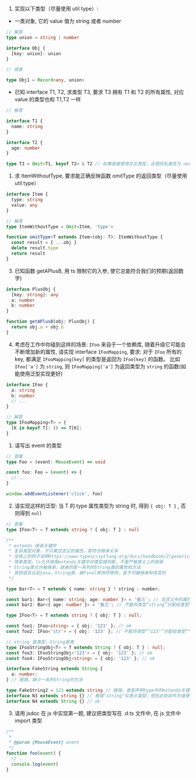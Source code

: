 1. 实现以下类型（尽量使用 util type）:

- 一类对象, 它的 value 值为 string 或者 number

```ts
// 解答
type union = string | number

interface Obj {
  [key: union]: union
}

// 或者

type Obj1 = Record<any, union>
```

- 已知 interface T1, T2, 求类型 T3, 要求 T3 拥有 T1 和 T2 的所有属性, 对应 value 的类型也和 T1,T2 一样

```ts
// 解答

interface T1 {
  name: string
}

interface T2 {
  age: number
}

type T3 = Omit<T1, keyof T2> & T2 // 如果直接使用交叉类型，会使同名属性为 nerver
```

1. 求 ItemWithoutType, 要求能正确反映函数 omitType 的返回类型（尽量使用 util type）

```ts
interface Item {
  type: string
  value: any
}

// 解答
type ItemWithoutType = Omit<Item, 'type'>

function omitType<T extends Item>(obj: T): ItemWithoutType {
  const result = { ...obj }
  delete result.type
  return result
}
```

3. 已知函数 getAPlusB, 用 ts 限制它的入参, 使它总能符合我们的预期(返回数字)

```ts
interface PlusObj {
  [key: string]: any
  a: number
  b: number
}

function getAPlusB(obj: PlusObj) {
  return obj.a + obj.b
}
```

4. 考虑在工作中你碰到这样的场景: `IFoo` 来自于一个依赖库, 随着升级它可能会不断增加新的属性, 请实现 interface `IFooMapping`, 要求: 对于 `IFoo` 所有的 key, 都满足 `IFooMapping[key]` 的类型是返回为 `IFoo[key]` 的函数。 比如 `IFoo['a']` 为 `string`, 则 `IFooMapping['a']` 为返回类型为 `string` 的函数(如能使用泛型实现更好)

```ts
interface IFoo {
  a: string
  b: number
  // ...
}

// 解答
type IFooMapping<T> = {
  [K in keyof T]: () => T[K];
}
```

1. 请写出 event 的类型

```ts
// 答案
type Foo = (event: MouseEvent) => void

const foo: Foo = (event) => {
  // ...
}

window.addEventListener('click', foo)
```

2. 请实现这样的泛型: 当 T 的 type 属性类型为 string 时, 得到 `{ obj: T }` , 否则得到 `null`

```ts
// 答案
type IFoo<T> = T extends string ? { obj: T } : null
```

```ts
/**
 * extends 继承关键字
 * 复杂类型对象，子只需包含父的属性，即符合继承关系
 * 文档上的例子说明https://www.typescriptlang.org/docs/handbook/2/generics.html#generic-constraints
 * 简单类型，ts允许使用extends关键字对类型做判断，不是严格意义上的继承
 * String类允许被继承，继承的是一系列的String类的属性和方法
 * 其他语言比如java，String类，被final修饰符修饰，是不可被继承和改变的
 */

type Bar<T> = T extends { name: string } ? string : number;

const bar1: Bar<{ name: string; age: number }> = '张三'; // 包含父中的属性即合法
const bar2: Bar<{ age: number }> = '张三'; // 不能将类型“string”分配给类型“number

type IFoo<T> = T extends string ? { obj: T } : null;

const foo1: IFoo<string> = { obj: '123' }; // ok
const foo2: IFoo<'str'> = { obj: '123' }; // 不能将类型“"123"”分配给类型“"str"”

// string 是类型，String是类
type IFooStringObj<T> = T extends String ? { obj: T } : null;
const foo3: IFooStringObj<'123'> = { obj: '123' }; // ok
const foo4: IFooStringObj<string> = { obj: '123' }; // ok

interface FakeString extends String {
  a: number;
} // 报错，缺少一系列String的方法

type FakeString2 = 123 extends string // 报错，类型声明type中的extends关键字不是严格意义上的继承
interface N3 extends string {} // 报错"string"仅表示类型，但在此处却作为值使用
interface N4 extends String {} // ok
```

3. 请用 jsdoc 在 js 中实现第一题, 建议把类型写在 .d.ts 文件中, 在 js 文件中 import 类型

```js
/**
 *
 * @param {MouseEvent} event
 */
function foo(event) {
  // ...
  console.log(event)
}
```
